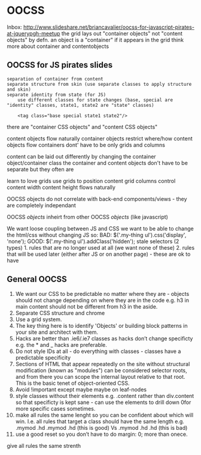 OOCSS
=====

Inbox:
http://www.slideshare.net/briancavalier/oocss-for-javascript-pirates-at-jquerypgh-meetup
the grid lays out "container objects" not "content objects"
by defn. an object is a "container" if it appears in the grid
    think more about container and contentobjects

OOCSS for JS pirates slides
---------------------------
    separation of container from content
    separate structure from skin (use separate classes to apply structure and skin)
    separate identity from state (for JS)
        use different classes for state changes (base, special are "identity" classes, state1, state2 are "state" classes)

        <tag class="base special state1 state2"/>

there are "container CSS objects" and "content CSS objects"

content objects flow naturally
container objects restrict where/how content objects flow
containers dont' have to be only grids and columns

content can be laid out differently by changing the container object/container class
the container and content objects don't have to be separate but they often are

learn to love grids
    use grids to position content
    grid columns control content width
    content height flows naturally

OOCSS objects do not correlate with back-end components/views - they are completely independant


OOCSS *objects* inheirt from other OOCSS *objects* (like javascript)

We want loose coupling between JS and CSS
we want to be able to change the html/css without changing JS so:
BAD:    $('.my-thing ul').css('display', 'none');
GOOD:   $('.my-thing ul').addClass('hidden');
stale selectors (2 types)
	1. rules that are no longer used at all (we want none of these)
	2. rules that will be used later (either after JS or on another page) - these are ok to have

General OOCSS
---------------


1. We want our CSS to be predictable no matter where they are - objects should not change depending on where they are in the code e.g. h3 in main content should not be different from h3 in the aside.
2. Separate CSS structure and chrome
3. Use a grid system.
4. The key thing here is to identify 'Objects' or building block patterns in your site and architect with them.
5. Hacks are better than .ie6/.ie7 classes as hacks don’t  change specificty e.g. the * and _ hacks are preferable.
6. Do not style IDs at all - do everything with classes - classes have a predictable specificity
7. Sections of HTML that appear repeatedly on the site without structural modification (known as "modules") can be considered selector roots, and from there you can scope the internal layout relative to that root. This is the basic tenet of object-oriented CSS.
8. Avoid !important except maybe maybe on leaf-nodes
9. style classes without their elements e.g. .content rather than div.content so that specificty is kept sane - can use the elements to drill down 0for more specific cases sometimes.
10. make all rules the same lenght so you can be confident about which will win.
	I.e. all rules that target a class should have the same length e.g.
		.mymod .hd
		.mymod .hd
		(this is good)
	Vs
		.mymod .hd
		.hd
		(this is bad)
11. use a good reset so you don’t have to do margin: 0; more than onece.


give all rules the same strenth